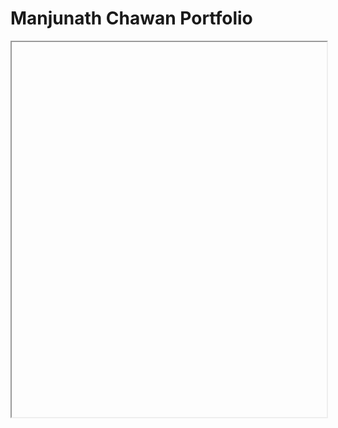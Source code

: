 # Manjunath Chawan Portfolio

<iframe src=""D:\My Documents\Manjunath-Chawan.pdf"" width="100%" height="600px"></iframe>
